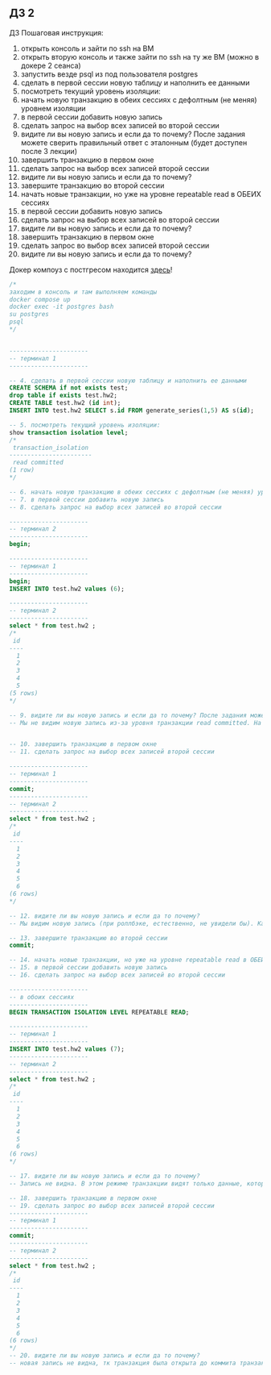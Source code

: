 ## ДЗ 2

ДЗ Пошаговая инструкция:
1. открыть консоль и зайти по ssh на ВМ
2. открыть вторую консоль и также зайти по ssh на ту же ВМ (можно в докере 2 сеанса)
3. запустить везде psql из под пользователя postgres
4. сделать в первой сессии новую таблицу и наполнить ее данными
5. посмотреть текущий уровень изоляции:
6. начать новую транзакцию в обеих сессиях с дефолтным (не меняя) уровнем изоляции
7. в первой сессии добавить новую запись
8. сделать запрос на выбор всех записей во второй сессии
9. видите ли вы новую запись и если да то почему? После задания можете сверить правильный ответ с эталонным (будет доступен после 3 лекции)
10. завершить транзакцию в первом окне
11. сделать запрос на выбор всех записей второй сессии
12. видите ли вы новую запись и если да то почему?
13. завершите транзакцию во второй сессии
14. начать новые транзакции, но уже на уровне repeatable read в ОБЕИХ сессиях
15. в первой сессии добавить новую запись
16. сделать запрос на выбор всех записей во второй сессии
17. видите ли вы новую запись и если да то почему?
18. завершить транзакцию в первом окне
19. сделать запрос во выбор всех записей второй сессии
20. видите ли вы новую запись и если да то почему?

Докер компоуз с постгресом находится [здесь](../docker-compose.yaml)!

```sql
/*
заходим в консоль и там выполняем команды
docker compose up
docker exec -it postgres bash
su postgres
psql
*/


----------------------
-- терминал 1
----------------------

-- 4. сделать в первой сессии новую таблицу и наполнить ее данными
CREATE SCHEMA if not exists test;
drop table if exists test.hw2;
CREATE TABLE test.hw2 (id int);
INSERT INTO test.hw2 SELECT s.id FROM generate_series(1,5) AS s(id); 

-- 5. посмотреть текущий уровень изоляции:
show transaction isolation level;
/*
 transaction_isolation 
-----------------------
 read committed
(1 row)
*/

-- 6. начать новую транзакцию в обеих сессиях с дефолтным (не меняя) уровнем изоляции
-- 7. в первой сессии добавить новую запись
-- 8. сделать запрос на выбор всех записей во второй сессии

----------------------
-- терминал 2
----------------------
begin;

----------------------
-- терминал 1
----------------------
begin;
INSERT INTO test.hw2 values (6);

----------------------
-- терминал 2
----------------------
select * from test.hw2 ;
/*
 id 
----
  1
  2
  3
  4
  5
(5 rows)
*/

-- 9. видите ли вы новую запись и если да то почему? После задания можете сверить правильный ответ с эталонным (будет доступен после 3 лекции)
-- Мы не видим новую запись из-за уровня транзакции read committed. На этом уровне обеспечивается защита от чернового, грязного чтения. Транзакции видят только подтвержденные изменения других транзакций. Это предотвращает “грязное чтение”, но допускает “неповторяющееся чтение” (non-repeatable-read). Когда мы чуть дальше закоммитим транзакцию в первом терминале - запись станет видна


-- 10. завершить транзакцию в первом окне
-- 11. сделать запрос на выбор всех записей второй сессии

----------------------
-- терминал 1
----------------------
commit;
----------------------
-- терминал 2
----------------------
select * from test.hw2 ;
/*
 id 
----
  1
  2
  3
  4
  5
  6
(6 rows)
*/

-- 12. видите ли вы новую запись и если да то почему?
-- Мы видим новую запись (при роллбэке, естественно, не увидели бы). Как указано выше "Транзакции видят только подтвержденные изменения других транзакций". Даже с учетом того, что наша транзакция в терминале 2 была открыта до коммита транзакции в терминале 1 (на следующем уровне изоляции транзакций такое уже не прокатит, запись видна не будет)

-- 13. завершите транзакцию во второй сессии
commit;

-- 14. начать новые транзакции, но уже на уровне repeatable read в ОБЕИХ сессиях
-- 15. в первой сессии добавить новую запись
-- 16. сделать запрос на выбор всех записей во второй сессии

----------------------
-- в обоих сессиях
----------------------
BEGIN TRANSACTION ISOLATION LEVEL REPEATABLE READ;

----------------------
-- терминал 1
----------------------
INSERT INTO test.hw2 values (7);
----------------------
-- терминал 2
----------------------
select * from test.hw2 ;
/*
 id 
----
  1
  2
  3
  4
  5
  6
(6 rows)
*/

-- 17. видите ли вы новую запись и если да то почему?
-- Запись не видна. В этом режиме транзакции видят только данные, которые были считаны на момент начала транзакции. Это предотвращает “грязное чтение” и “неповторяющееся чтение”, но может привести к “фантомным” записям, когда другая транзакция вставляет новые записи.

-- 18. завершить транзакцию в первом окне
-- 19. сделать запрос во выбор всех записей второй сессии
----------------------
-- терминал 1
----------------------
commit;
----------------------
-- терминал 2
----------------------
select * from test.hw2 ;
/*
 id 
----
  1
  2
  3
  4
  5
  6
(6 rows)
*/
-- 20. видите ли вы новую запись и если да то почему?
-- новая запись не видна, тк транзакция была открыта до коммита транзакции, в которой вставялась эта запись


```